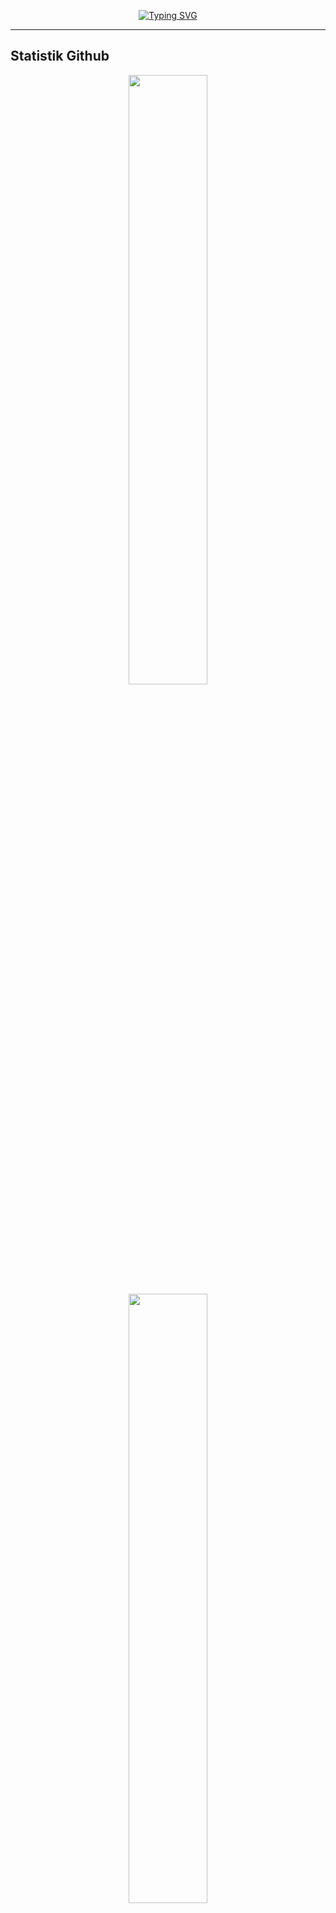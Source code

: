 <p align="center">
    <a href="https://git.io/typing-svg">
        <img src="https://readme-typing-svg.herokuapp.com?font=Fira+Code&pause=1000&color=F70606&center=true&random=false&width=435&lines=Hai+saya+Rivai;Kamu+bisa+panggil+saya+Munte;Hanya+manusia+biasa+yang+penasaran" alt="Typing SVG" />
    </a>
</p>

-----

Statistik Github
-----
<p align="center">
    <img height="50%" width="auto" src ="https://github-readme-stats.vercel.app/api/top-langs/?username=teamanubot&langs_count=5&show_icons=true&theme=radical&layout=compact"><br>
    <img height="50%" width="auto" src ="https://github-readme-stats.vercel.app/api?username=teamanubot&show_icons=true&theme=radical&hide_border=true&hide=issues,contribs"><br>
    <img src ="https://github-readme-streak-stats.herokuapp.com/?user=teamanubot&theme=radical">
</p>

Sosial Media
-----
<p align="center">
    <a href="https://www.github.com/teamanubot" target="_blank" rel="noreferrer">
        <picture>
            <source media="(prefers-color-scheme: dark)" srcset="https://raw.githubusercontent.com/danielcranney/readme-generator/main/public/icons/socials/github-dark.svg" />
            <source media="(prefers-color-scheme: light)" srcset="https://raw.githubusercontent.com/danielcranney/readme-generator/main/public/icons/socials/github.svg" />
            <img src="https://raw.githubusercontent.com/danielcranney/readme-generator/main/public/icons/socials/github.svg" width="32" height="32" />
        </picture>
    </a>
    <a href="https://www.instagram.com/rivaimunte02" target="_blank" rel="noreferrer">
        <picture>
            <source media="(prefers-color-scheme: dark)" srcset="https://raw.githubusercontent.com/danielcranney/readme-generator/main/public/icons/socials/instagram-dark.svg" />
            <source media="(prefers-color-scheme: light)" srcset="https://raw.githubusercontent.com/danielcranney/readme-generator/main/public/icons/socials/instagram.svg" />
            <img src="https://raw.githubusercontent.com/danielcranney/readme-generator/main/public/icons/socials/instagram.svg" width="32" height="32" />
        </picture>
    </a>
    <a href="https://www.gitlab.com/teamanubot" target="_blank" rel="noreferrer">
        <picture>
            <source media="(prefers-color-scheme: dark)" srcset="https://images.ctfassets.net/xz1dnu24egyd/4V92fFTJOIlTPHHzSdfxem/3fdc9f0d82f08ed4c355c6e4126b870c/gitlab-logo-600.svg" />
            <source media="(prefers-color-scheme: light)" srcset="https://images.ctfassets.net/xz1dnu24egyd/4b0ptGEn4KwJpU7XnE6XyP/17537581704f721fd4864bcc86eb7ed1/gitlab-logo-400.svg" />
            <img src="https://images.ctfassets.net/xz1dnu24egyd/3JZABhkTjUT76LCIclV7sH/17a92be9bce78c2adcc43e23aabb7ca1/gitlab-logo-400.svg" width="40" height="40" />
        </picture>
    </a>
</p>